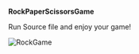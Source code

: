 **RockPaperScissorsGame**

Run Source file and enjoy your game!


![RockGame](https://user-images.githubusercontent.com/74743286/202583872-cdc2f683-034f-430b-a9cf-54248072c9e7.png)
